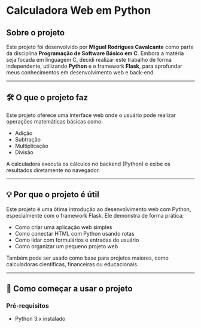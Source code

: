 # Calculadora Web em Python

## Sobre o projeto

Este projeto foi desenvolvido por **Miguel Rodrigues Cavalcante** como parte da disciplina **Programação de Software Básico em C**. Embora a matéria seja focada em linguagem C, decidi realizar este trabalho de forma independente, utilizando **Python** e o framework **Flask**, para aprofundar meus conhecimentos em desenvolvimento web e back-end.

---

## 🛠️ O que o projeto faz

Este projeto oferece uma interface web onde o usuário pode realizar operações matemáticas básicas como:

- Adição
- Subtração
- Multiplicação
- Divisão

A calculadora executa os cálculos no backend (Python) e exibe os resultados diretamente no navegador.

---

## 💡 Por que o projeto é útil

Este projeto é uma ótima introdução ao desenvolvimento web com Python, especialmente com o framework Flask. Ele demonstra de forma prática:

- Como criar uma aplicação web simples
- Como conectar HTML com Python usando rotas
- Como lidar com formulários e entradas do usuário
- Como organizar um pequeno projeto web

Também pode ser usado como base para projetos maiores, como calculadoras científicas, financeiras ou educacionais.

---

## 🚀 Como começar a usar o projeto

### Pré-requisitos

- Python 3.x instalado
